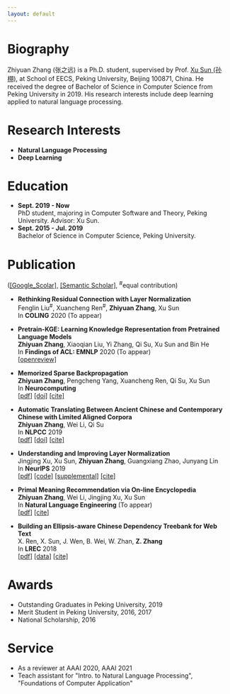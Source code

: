 ```yaml
---
layout: default
---
```


# Biography
Zhiyuan Zhang (张之远) is a Ph.D. student, supervised by Prof. [Xu Sun (孙栩)](https://xusun.org), at School of EECS, Peking University, Beijing 100871, China. He received the degree of Bachelor of Science in Computer Science from Peking University in 2019. His research interests include deep learning applied to natural language processing.

# Research Interests
- **Natural Language Processing**
- **Deep Learning**

# Education
- **Sept. 2019 - Now**  
  PhD student, majoring in Computer Software and Theory, Peking University. Advisor: Xu Sun.
- **Sept. 2015 - Jul. 2019**  
  Bachelor of Science in Computer Science, Peking University.

# Publication
([[Google_Scolar]](https://scholar.google.com/citations?hl=zh-CN&user=gSEzCUkAAAAJ), [[Semantic Scholar]](https://www.semanticscholar.org/author/Zhiyuan-Zhang/50317060), <sup>\#</sup>equal contribution)

- **Rethinking Residual Connection with Layer Normalization**    
  Fenglin Liu<sup>\#</sup>, Xuancheng Ren<sup>\#</sup>, **Zhiyuan Zhang**, Xu Sun     
  In **COLING** 2020 (To appear)
  
- **Pretrain-KGE: Learning Knowledge Representation from Pretrained Language Models**    
  **Zhiyuan Zhang**, Xiaoqian Liu, Yi Zhang, Qi Su, Xu Sun and Bin He    
  In **Findings of ACL: EMNLP** 2020 (To appear)   
  [[openreview]](https://openreview.net/forum?id=HJlv-Fz-pS)   
  
- **Memorized Sparse Backpropagation**    
  **Zhiyuan Zhang**, Pengcheng Yang, Xuancheng Ren, Qi Su, Xu Sun    
  In **Neurocomputing**       
  [[pdf]](https://arxiv.org/pdf/1905.10194.pdf) [[doi]](https://doi.org/10.1016/j.neucom.2020.08.055) [[cite]](https://dblp.uni-trier.de/rec/journals/ijon/ZhangYRSS20.html?view=bibtex)
  
- **Automatic Translating Between Ancient Chinese and Contemporary Chinese with Limited Aligned Corpora**    
  **Zhiyuan Zhang**, Wei Li, Qi Su   
  In **NLPCC** 2019   
  [[pdf]](https://arxiv.org/pdf/1803.01557.pdf) [[doi]](https://doi.org/10.1007/978-3-030-32236-6_13) [[cite]](https://citation-needed.springer.com/v2/references/10.1007/978-3-030-32236-6_13?format=bibtex)  
  
- **Understanding and Improving Layer Normalization**    
  Jingjing Xu, Xu Sun, **Zhiyuan Zhang**, Guangxiang Zhao, Junyang Lin    
  In **NeurIPS** 2019    
  [[pdf]](https://papers.nips.cc/paper/8689-understanding-and-improving-layer-normalization.pdf) [[code]](https://github.com/lancopku/AdaNorm) [[supplemental]](https://papers.nips.cc/paper/8689-understanding-and-improving-layer-normalization-supplemental.zip) [[cite]](https://papers.nips.cc/paper/8689-understanding-and-improving-layer-normalization/bibtex)  
  
- **Primal Meaning Recommendation via On-line Encyclopedia**   
  **Zhiyuan Zhang**, Wei Li, Jingjing Xu, Xu Sun   
  In **Natural Language Engineering** (To appear)    
  [[pdf]](https://arxiv.org/pdf/1808.04660.pdf) [[cite]](https://dblp.uni-trier.de/rec/journals/corr/abs-1808-04660.html?view=bibtex)   
  
- **Building an Ellipsis-aware Chinese Dependency Treebank for Web Text**    
  X. Ren, X. Sun, J. Wen, B. Wei, W. Zhan, **Z. Zhang**    
  In **LREC** 2018    
  [[pdf]](http://www.lrec-conf.org/proceedings/lrec2018/pdf/297.pdf) [[data]](https://github.com/lancopku/Chinese-Dependency-Treebank-with-Ellipsis) [[cite]](https://dblp.uni-trier.de/rec/conf/lrec/RenSWWZZ18.html?view=bibtex)

# Awards
- Outstanding Graduates in Peking University, 2019
- Merit Student in Peking University, 2016, 2017
- National Scholarship, 2016

# Service
- As a reviewer at AAAI 2020, AAAI 2021
- Teach assistant for "Intro. to Natural Language Processing", "Foundations of Computer Application"
